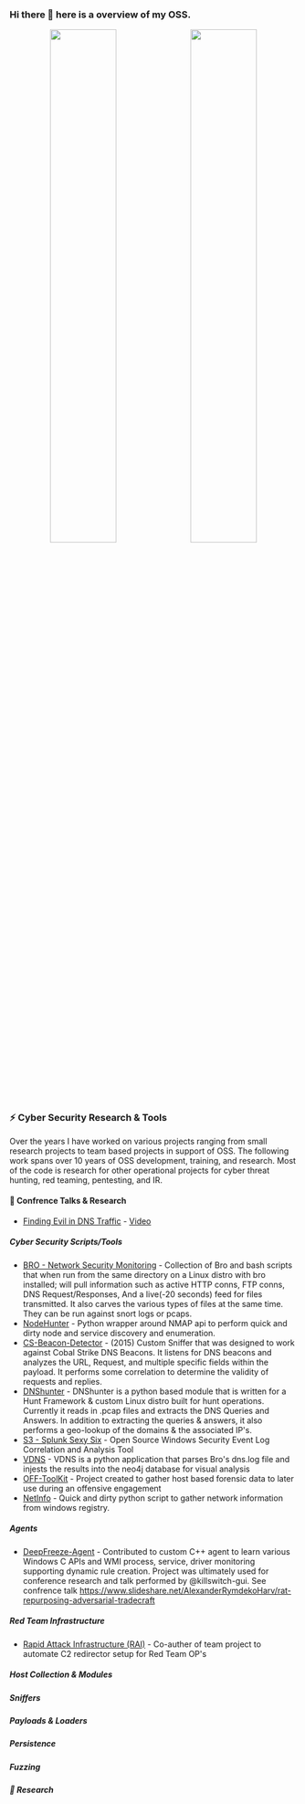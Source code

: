 ### Hi there 👋 here is a overview of my OSS.

<!--
**slacker007/slacker007** is a ✨ _special_ ✨ repository because its `README.md` (this file) appears on your GitHub profile.

Here are some ideas to get you started:

- 🔭 I’m currently working on Offensive modules for Quasar Rat (CSharp)
- 🌱 I’m currently learning predictive search techniques (Python)
- 👯 I’m looking to collaborate on anything fun/new/cool
- 📫 How to reach me: slacker007.dev@gmail.com
- ⚡ Fun fact: I'll get back to you on this one.....
-->

<p align="center">
  <img width="48%" src="https://github-readme-stats.vercel.app/api?username=slacker007&show_icons=true&&count_private=true&hide_border=true&theme=radical" />
  <img width="48%" src="https://github-readme-streak-stats.herokuapp.com/?user=slacker007&hide_border=true&theme=radical" />
</p>

### ⚡ Cyber Security Research & Tools
Over the years I have worked on various projects ranging from small research projects to team based projects in support of OSS. The following work spans over 10 years of OSS development, training, and research. Most of the code is research for other operational projects for cyber threat hunting, red teaming, pentesting, and IR.

#### 💬 Confrence Talks & Research

* [Finding Evil in DNS Traffic](https://www.slideshare.net/real_slacker007/finding-evil-in-dns-traffic) - [Video](https://youtu.be/Asfdcn9HNfk)

##### Cyber Security Scripts/Tools

* [BRO - Network Security Monitoring](https://github.com/slacker007/Bro-NetworkSecurityMonitoring) - Collection of Bro and bash scripts that when run from the same directory on a Linux distro with bro installed; will pull information such as active HTTP conns, FTP conns, DNS Request/Responses, And a live(-20 seconds) feed for files transmitted. It also carves the various types of files at the same time. They can be run against snort logs or pcaps.
* [NodeHunter](https://github.com/slacker007/NodeHunter) - Python wrapper around NMAP api to perform quick and dirty node and service discovery and enumeration.
* [CS-Beacon-Detector](https://github.com/slacker007/CS-Beacon-Detector/) - (2015) Custom Sniffer that was designed to work against Cobal Strike DNS Beacons. It listens for DNS beacons and analyzes the URL, Request, and multiple specific fields within the payload. It performs some correlation to determine the validity of requests and replies.
* [DNShunter](https://github.com/slacker007/DNShunter) - DNShunter is a python based module that is written for a Hunt Framework & custom Linux distro built for hunt operations. Currently it reads in .pcap files and extracts the DNS Queries and Answers. In addition to extracting the queries & answers, it also performs a geo-lookup of the domains & the associated IP's.
* [S3 - Splunk Sexy Six](https://github.com/slacker007/S3) - Open Source Windows Security Event Log Correlation and Analysis Tool
* [VDNS](https://github.com/slacker007/vdns) - VDNS is a python application that parses Bro's dns.log file and injests the results into the neo4j database for visual analysis
* [OFF-ToolKit](https://github.com/Offensive-Forensic-Framework/OFF-ToolKit/) - Project created to gather host based forensic data to later use during an offensive engagement
* [NetInfo](https://github.com/slacker007/OFF-CODE/blob/master/Net_Info.py) - Quick and dirty python script to gather network information from windows registry.


##### Agents

* [DeepFreeze-Agent](https://github.com/killswitch-GUI/DeepFreeze-Agent) - Contributed to custom C++ agent to learn various Windows C APIs and WMI process, service, driver monitoring supporting dynamic rule creation. Project was ultimately used for conference research and talk performed by @killswitch-gui. See confrence talk https://www.slideshare.net/AlexanderRymdekoHarv/rat-repurposing-adversarial-tradecraft


##### Red Team Infrastructure

* [Rapid Attack Infrastructure (RAI)](https://github.com/obscuritylabs/RAI) - Co-auther of team project to automate C2 redirector setup for Red Team OP's


##### Host Collection & Modules


##### Sniffers


##### Payloads & Loaders 


##### Persistence 


##### Fuzzing


##### 🔭 Research


